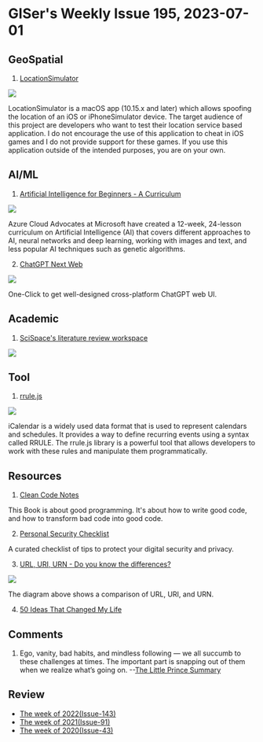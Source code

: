 # GISer's Weekly Issue 195, 2023-07-01

## GeoSpatial

1. [LocationSimulator](https://github.com/Schlaubischlump/LocationSimulator)

![](https://github.com/Schlaubischlump/LocationSimulator/raw/master/Preview/screenshot.png)

LocationSimulator is a macOS app (10.15.x and later) which allows spoofing the location of an iOS or iPhoneSimulator device. The target audience of this project are developers who want to test their location service based application. I do not encourage the use of this application to cheat in iOS games and I do not provide support for these games. If you use this application outside of the intended purposes, you are on your own.

## AI/ML

1. [Artificial Intelligence for Beginners - A Curriculum](https://github.com/microsoft/AI-For-Beginners)

![](https://github.com/microsoft/AI-For-Beginners/raw/main/lessons/sketchnotes/ai-overview.png)

Azure Cloud Advocates at Microsoft have created a 12-week, 24-lesson curriculum on Artificial Intelligence (AI) that covers different approaches to AI, neural networks and deep learning, working with images and text, and less popular AI techniques such as genetic algorithms.

2. [ChatGPT Next Web](https://github.com/Yidadaa/ChatGPT-Next-Web)

![](https://github.com/Yidadaa/ChatGPT-Next-Web/raw/main/docs/images/cover.png)

One-Click to get well-designed cross-platform ChatGPT web UI.

## Academic

1. [SciSpace's literature review workspace](https://typeset.io/resources/scispace-literature-review-workspace/)

![](https://typeset.io/resources/content/images/size/w2000/2023/06/Attention--1-.jpg)

## Tool

1. [rrule.js](https://github.com/jakubroztocil/rrule)

![](https://res.cloudinary.com/cpress/image/upload/w_1280,e_sharpen:60,q_auto/ku8jzoe96n08pgofazhb.jpg)

iCalendar is a widely used data format that is used to represent calendars and schedules. It provides a way to define recurring events using a syntax called RRULE. The rrule.js library is a powerful tool that allows developers to work with these rules and manipulate them programmatically.

## Resources

1. [Clean Code Notes](https://github.com/JuanCrg90/Clean-Code-Notes)

This Book is about good programming. It's about how to write good code, and how to transform bad code into good code.

2. [Personal Security Checklist](https://github.com/Lissy93/personal-security-checklist)

A curated checklist of tips to protect your digital security and privacy.

3. [URL, URI, URN - Do you know the differences?](https://blog.bytebytego.com/i/132279282/url-uri-urn-do-you-know-the-differences)

![](https://substackcdn.com/image/fetch/w_1456,c_limit,f_webp,q_auto:good,fl_progressive:steep/https%3A%2F%2Fsubstack-post-media.s3.amazonaws.com%2Fpublic%2Fimages%2F1b143a39-0445-4906-baca-25633217e5c0_1539x1536.jpeg)

The diagram above shows a comparison of URL, URI, and URN.

4. [50 Ideas That Changed My Life](https://perell.com/essay/50-ideas-that-changed-my-life/)

## Comments

1. Ego, vanity, bad habits, and mindless following — we all succumb to these challenges at times. The important part is snapping out of them when we realize what’s going on.
   --[The Little Prince Summary](https://fourminutebooks.com/the-little-prince-summary/)

## Review

- [The week of 2022(Issue-143)](../2022/issue-143.md)
- [The week of 2021(Issue-91)](../2021/issue-91.md)
- [The week of 2020(Issue-43)](../2020/issue-43.md)
